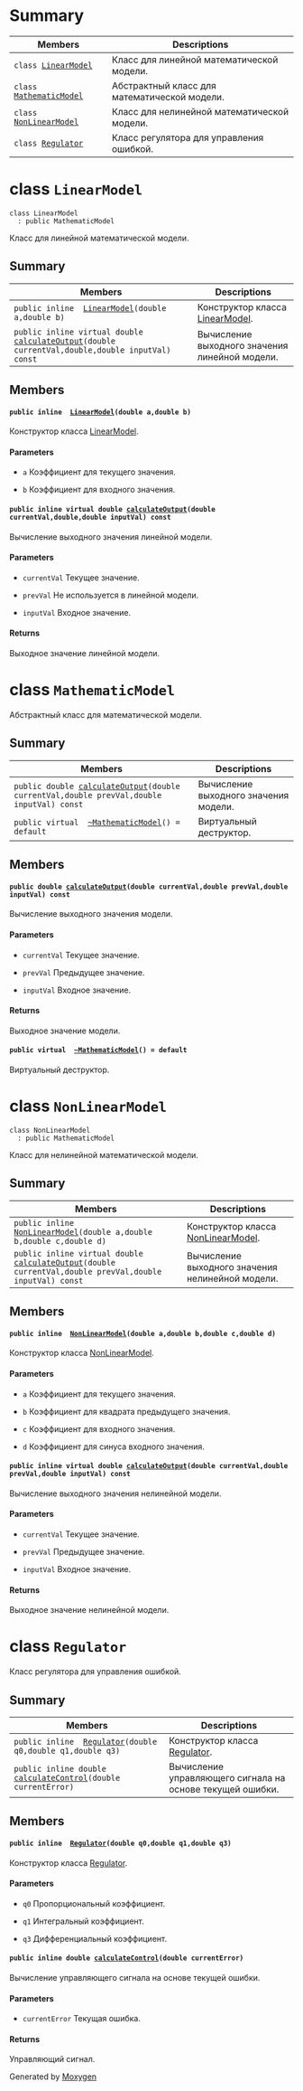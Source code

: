 # Summary

 Members                        | Descriptions                                
--------------------------------|---------------------------------------------
`class `[`LinearModel`](#class_linear_model) | Класс для линейной математической модели.
`class `[`MathematicModel`](#class_mathematic_model) | Абстрактный класс для математической модели.
`class `[`NonLinearModel`](#class_non_linear_model) | Класс для нелинейной математической модели.
`class `[`Regulator`](#class_regulator) | Класс регулятора для управления ошибкой.

# class `LinearModel` 

```
class LinearModel
  : public MathematicModel
```  

Класс для линейной математической модели.

## Summary

 Members                        | Descriptions                                
--------------------------------|---------------------------------------------
`public inline  `[`LinearModel`](#class_linear_model_1a354c216624723c40fa18004290d97941)`(double a,double b)` | Конструктор класса [LinearModel](#class_linear_model).
`public inline virtual double `[`calculateOutput`](#class_linear_model_1ad48d1592db21785a57c50325f2f02000)`(double currentVal,double,double inputVal) const` | Вычисление выходного значения линейной модели.

## Members

#### `public inline  `[`LinearModel`](#class_linear_model_1a354c216624723c40fa18004290d97941)`(double a,double b)` 

Конструктор класса [LinearModel](#class_linear_model).

#### Parameters
* `a` Коэффициент для текущего значения. 

* `b` Коэффициент для входного значения.

#### `public inline virtual double `[`calculateOutput`](#class_linear_model_1ad48d1592db21785a57c50325f2f02000)`(double currentVal,double,double inputVal) const` 

Вычисление выходного значения линейной модели.

#### Parameters
* `currentVal` Текущее значение. 

* `prevVal` Не используется в линейной модели. 

* `inputVal` Входное значение. 

#### Returns
Выходное значение линейной модели.

# class `MathematicModel` 

Абстрактный класс для математической модели.

## Summary

 Members                        | Descriptions                                
--------------------------------|---------------------------------------------
`public double `[`calculateOutput`](#class_mathematic_model_1a16811daf509bcc0deedc9d25ef5330f5)`(double currentVal,double prevVal,double inputVal) const` | Вычисление выходного значения модели.
`public virtual  `[`~MathematicModel`](#class_mathematic_model_1af4422c063029d4dea1e0dda9819a1840)`() = default` | Виртуальный деструктор.

## Members

#### `public double `[`calculateOutput`](#class_mathematic_model_1a16811daf509bcc0deedc9d25ef5330f5)`(double currentVal,double prevVal,double inputVal) const` 

Вычисление выходного значения модели.

#### Parameters
* `currentVal` Текущее значение. 

* `prevVal` Предыдущее значение. 

* `inputVal` Входное значение. 

#### Returns
Выходное значение модели.

#### `public virtual  `[`~MathematicModel`](#class_mathematic_model_1af4422c063029d4dea1e0dda9819a1840)`() = default` 

Виртуальный деструктор.

# class `NonLinearModel` 

```
class NonLinearModel
  : public MathematicModel
```  

Класс для нелинейной математической модели.

## Summary

 Members                        | Descriptions                                
--------------------------------|---------------------------------------------
`public inline  `[`NonLinearModel`](#class_non_linear_model_1a188b8497584a8b7abd6b06e7b584234b)`(double a,double b,double c,double d)` | Конструктор класса [NonLinearModel](#class_non_linear_model).
`public inline virtual double `[`calculateOutput`](#class_non_linear_model_1a0af62607d4bf49e307965979eac27d6f)`(double currentVal,double prevVal,double inputVal) const` | Вычисление выходного значения нелинейной модели.

## Members

#### `public inline  `[`NonLinearModel`](#class_non_linear_model_1a188b8497584a8b7abd6b06e7b584234b)`(double a,double b,double c,double d)` 

Конструктор класса [NonLinearModel](#class_non_linear_model).

#### Parameters
* `a` Коэффициент для текущего значения. 

* `b` Коэффициент для квадрата предыдущего значения. 

* `c` Коэффициент для входного значения. 

* `d` Коэффициент для синуса входного значения.

#### `public inline virtual double `[`calculateOutput`](#class_non_linear_model_1a0af62607d4bf49e307965979eac27d6f)`(double currentVal,double prevVal,double inputVal) const` 

Вычисление выходного значения нелинейной модели.

#### Parameters
* `currentVal` Текущее значение. 

* `prevVal` Предыдущее значение. 

* `inputVal` Входное значение. 

#### Returns
Выходное значение нелинейной модели.

# class `Regulator` 

Класс регулятора для управления ошибкой.

## Summary

 Members                        | Descriptions                                
--------------------------------|---------------------------------------------
`public inline  `[`Regulator`](#class_regulator_1a9382f8046783a96bac749cf01ed097a7)`(double q0,double q1,double q3)` | Конструктор класса [Regulator](#class_regulator).
`public inline double `[`calculateControl`](#class_regulator_1a0173367f2f8a0718bd61a2fefa10c741)`(double currentError)` | Вычисление управляющего сигнала на основе текущей ошибки.

## Members

#### `public inline  `[`Regulator`](#class_regulator_1a9382f8046783a96bac749cf01ed097a7)`(double q0,double q1,double q3)` 

Конструктор класса [Regulator](#class_regulator).

#### Parameters
* `q0` Пропорциональный коэффициент. 

* `q1` Интегральный коэффициент. 

* `q3` Дифференциальный коэффициент.

#### `public inline double `[`calculateControl`](#class_regulator_1a0173367f2f8a0718bd61a2fefa10c741)`(double currentError)` 

Вычисление управляющего сигнала на основе текущей ошибки.

#### Parameters
* `currentError` Текущая ошибка. 

#### Returns
Управляющий сигнал.

Generated by [Moxygen](https://sourcey.com/moxygen)